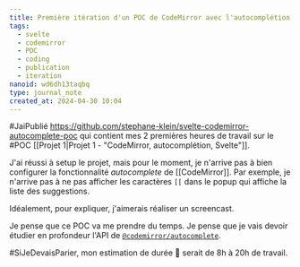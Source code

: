 ```yaml
---
title: Première itération d'un POC de CodeMirror avec l'autocomplétion
tags:
  - svelte
  - codemirror
  - POC
  - coding
  - publication
  - iteration
nanoid: wd6dh13taqbq
type: journal_note
created_at: 2024-04-30 10:04
---
```

#JaiPublié https://github.com/stephane-klein/svelte-codemirror-autocomplete-poc qui contient mes 2 premières heures de travail sur le #POC [[Projet 1|Projet 1 - "CodeMirror, autocomplétion, Svelte"]].

J'ai réussi à setup le projet, mais pour le moment, je n'arrive pas à bien configurer la fonctionnalité *autocomplete* de [[CodeMirror]]. Par exemple, je n'arrive pas à ne pas afficher les caractères `[[` dans le popup qui affiche la liste des suggestions.

Idéalement, pour expliquer, j'aimerais réaliser un screencast.

Je pense que ce POC va me prendre du temps. Je pense que je vais devoir étudier en profondeur l'API de [`@codemirror/autocomplete`](https://codemirror.net/docs/ref/#autocomplete).

#SiJeDevaisParier, mon estimation de durée 🤔 serait de 8h à 20h de travail.
